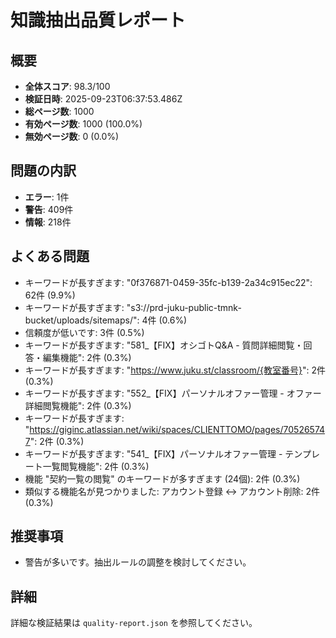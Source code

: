 # 知識抽出品質レポート

## 概要
- **全体スコア**: 98.3/100
- **検証日時**: 2025-09-23T06:37:53.486Z
- **総ページ数**: 1000
- **有効ページ数**: 1000 (100.0%)
- **無効ページ数**: 0 (0.0%)

## 問題の内訳
- **エラー**: 1件
- **警告**: 409件
- **情報**: 218件

## よくある問題
- キーワードが長すぎます: "0f376871-0459-35fc-b139-2a34c915ec22": 62件 (9.9%)
- キーワードが長すぎます: "s3://prd-juku-public-tmnk-bucket/uploads/sitemaps/": 4件 (0.6%)
- 信頼度が低いです: 3件 (0.5%)
- キーワードが長すぎます: "581_【FIX】オシゴトQ&A - 質問詳細閲覧・回答・編集機能": 2件 (0.3%)
- キーワードが長すぎます: "https://www.juku.st/classroom/{教室番号}": 2件 (0.3%)
- キーワードが長すぎます: "552_【FIX】パーソナルオファー管理 - オファー詳細閲覧機能": 2件 (0.3%)
- キーワードが長すぎます: "https://giginc.atlassian.net/wiki/spaces/CLIENTTOMO/pages/705265747": 2件 (0.3%)
- キーワードが長すぎます: "541_【FIX】パーソナルオファー管理 - テンプレート一覧閲覧機能": 2件 (0.3%)
- 機能 "契約一覧の閲覧" のキーワードが多すぎます (24個): 2件 (0.3%)
- 類似する機能名が見つかりました: アカウント登録 ↔ アカウント削除: 2件 (0.3%)

## 推奨事項
- 警告が多いです。抽出ルールの調整を検討してください。

## 詳細
詳細な検証結果は `quality-report.json` を参照してください。
